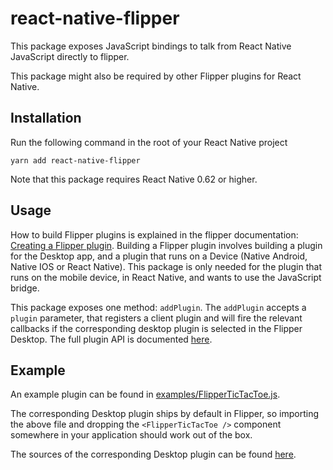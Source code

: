 # react-native-flipper

This package exposes JavaScript bindings to talk from React Native JavaScript directly to flipper.

This package might also be required by other Flipper plugins for React Native.

## Installation

Run the following command in the root of your React Native project

`yarn add react-native-flipper`

Note that this package requires React Native 0.62 or higher.

## Usage

How to build Flipper plugins is explained in the flipper documentation:
[Creating a Flipper plugin](https://fbflipper.com/docs/extending/index.html).
Building a Flipper plugin involves building a plugin for the Desktop app, and a plugin that runs on a Device (Native Android, Native IOS or React Native). This package is only needed for the plugin that runs on the mobile device, in React Native, and wants to use the JavaScript bridge.

This package exposes one method: `addPlugin`.
The `addPlugin` accepts a `plugin` parameter, that registers a client plugin and will fire the relevant callbacks if the corresponding desktop plugin is selected in the Flipper Desktop. The full plugin API is documented [here](https://fbflipper.com/docs/extending/create-plugin.html).

## Example

An example plugin can be found in [examples/FlipperTicTacToe.js](../sample/FlipperTicTacToe.js).

The corresponding Desktop plugin ships by default in Flipper, so importing the above file and dropping the `<FlipperTicTacToe />` component somewhere in your application should work out of the box.

The sources of the corresponding Desktop plugin can be found [here](../../desktop/plugins/rn-tic-tac-toe).
